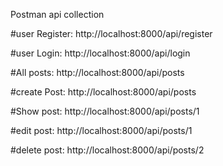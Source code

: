 Postman api collection 

#user Register:  http://localhost:8000/api/register

#user Login: http://localhost:8000/api/login

#All posts: http://localhost:8000/api/posts

#create Post: http://localhost:8000/api/posts

#Show post: http://localhost:8000/api/posts/1

#edit post: http://localhost:8000/api/posts/1

#delete post: http://localhost:8000/api/posts/2

